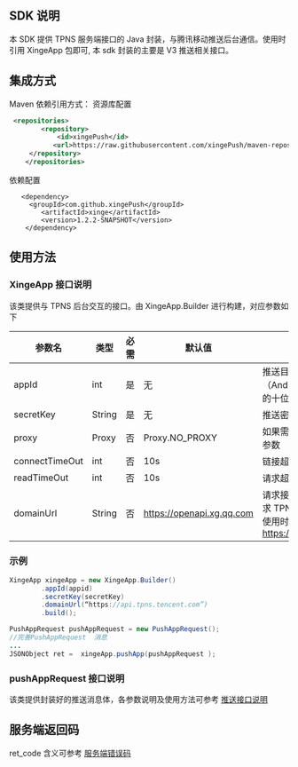 ## SDK 说明
本 SDK 提供 TPNS 服务端接口的 Java 封装，与腾讯移动推送后台通信。使用时引用 XingeApp 包即可, 本 sdk 封装的主要是 V3 推送相关接口。
## 集成方式
Maven  依赖引用方式：
资源库配置
``` xml
 <repositories>
        <repository>
            <id>xingePush</id>
           <url>https://raw.githubusercontent.com/xingePush/maven-repository/snapshot/</url>
     </repository>
    </repositories>
```

依赖配置
```
   <dependency>
     <groupId>com.github.xingePush</groupId>
        <artifactId>xinge</artifactId>
        <version>1.2.2-SNAPSHOT</version>
    </dependency>
```

## 使用方法
### XingeApp 接口说明
该类提供与 TPNS 后台交互的接口。由 XingeApp.Builder 进行构建，对应参数如下

| 参数名 | 类型 | 必需 | 默认值 | 参数描述 |
| --- | --- | --- | --- | --- |
| appId | int | 是 | 无 | 推送目标 accessID（Android 应用为1500开头的十位数，iOS 为1600开头） |
| secretKey | String | 是 | 无 | 推送密钥 |
| proxy | Proxy | 否 | Proxy.NO\_PROXY | 如果需要设置代理可以设定该参数 |
| connectTimeOut | int | 否 | 10s | 链接超时时间设置 |
| readTimeOut | int | 否 | 10s | 请求超时时间设置 |
| domainUrl | String | 否 | https://openapi.xg.qq.com | 请求接口服务域名地址默认请求 TPNS 免费集群接口地址，使用时需要更改为 https://api.tpns.tencent.com|

### 示例
``` java
XingeApp xingeApp = new XingeApp.Builder()
        .appId(appid)
        .secretKey(secretKey)
        .domainUrl(“https://api.tpns.tencent.com”)    
        .build();

PushAppRequest pushAppRequest = new PushAppRequest();
//完善PushAppRequest  消息
... 
JSONObject ret =  xingeApp.pushApp(pushAppRequest );
```
### pushAppRequest 接口说明
该类提供封装好的推送消息体，各参数说明及使用方法可参考 [推送接口说明](https://cloud.tencent.com/document/product/548/39064)
## 服务端返回码
ret_code 含义可参考 [服务端错误码](https://cloud.tencent.com/document/product/548/39080)
